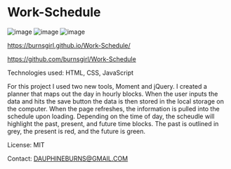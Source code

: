 # Work-Schedule

![image](https://user-images.githubusercontent.com/77900224/119916605-d8b5df80-bf32-11eb-922c-c03dc7513572.png)
![image](https://user-images.githubusercontent.com/77900224/119916614-de132a00-bf32-11eb-8fea-102ba8f4b7c6.png)
![image](https://user-images.githubusercontent.com/77900224/119916622-e23f4780-bf32-11eb-847f-d9e4c550c7ac.png)




https://burnsgirl.github.io/Work-Schedule/

https://github.com/burnsgirl/Work-Schedule

Technologies used: HTML, CSS, JavaScript

For this project I used two new tools, Moment and jQuery. I created a planner that maps out the day in hourly blocks. When the user inputs the data and hits the save button the data is then stored in the local storage on the computer. When the page refreshes, the information is pulled into the schedule upon loading. Depending on the time of day, the scheudle will highlight the past, present, and future time blocks. The past is outlined in grey, the present is red, and the future is green.

License: MIT

Contact: DAUPHINEBURNS@GMAIL.COM
